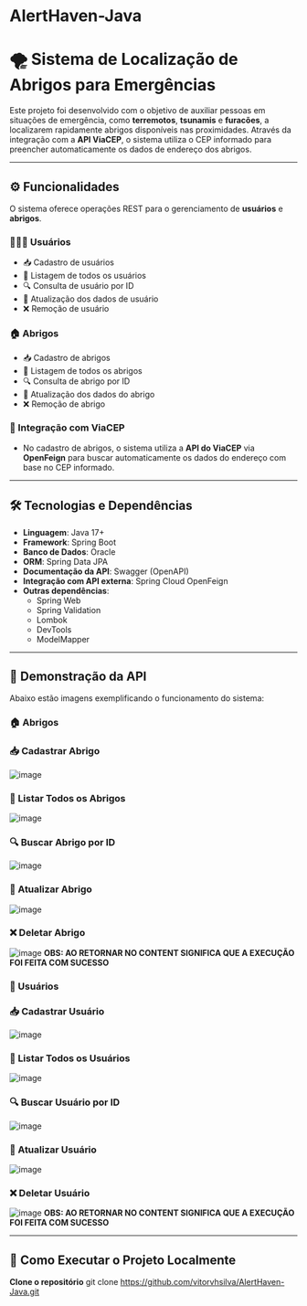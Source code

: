 # AlertHaven-Java

# 🌪️ Sistema de Localização de Abrigos para Emergências

Este projeto foi desenvolvido com o objetivo de auxiliar pessoas em situações de emergência, como **terremotos**, **tsunamis** e **furacões**, a localizarem rapidamente abrigos disponíveis nas proximidades. Através da integração com a **API ViaCEP**, o sistema utiliza o CEP informado para preencher automaticamente os dados de endereço dos abrigos.

---

## ⚙️ Funcionalidades

O sistema oferece operações REST para o gerenciamento de **usuários** e **abrigos**.

### 🧑‍🤝‍🧑 Usuários
- 📥 Cadastro de usuários
- 📃 Listagem de todos os usuários
- 🔍 Consulta de usuário por ID
- 📝 Atualização dos dados de usuário
- ❌ Remoção de usuário

### 🏠 Abrigos
- 📥 Cadastro de abrigos
- 📃 Listagem de todos os abrigos
- 🔍 Consulta de abrigo por ID
- 📝 Atualização dos dados do abrigo
- ❌ Remoção de abrigo

### 🔗 Integração com ViaCEP
- No cadastro de abrigos, o sistema utiliza a **API do ViaCEP** via **OpenFeign** para buscar automaticamente os dados do endereço com base no CEP informado.

---

## 🛠️ Tecnologias e Dependências

- **Linguagem**: Java 17+
- **Framework**: Spring Boot
- **Banco de Dados**: Oracle
- **ORM**: Spring Data JPA
- **Documentação da API**: Swagger (OpenAPI)
- **Integração com API externa**: Spring Cloud OpenFeign
- **Outras dependências**:
  - Spring Web
  - Spring Validation
  - Lombok
  - DevTools
  - ModelMapper

---

## 🧪 Demonstração da API

Abaixo estão imagens exemplificando o funcionamento do sistema:

### 🏠 Abrigos

### 📥 Cadastrar Abrigo
![image](https://github.com/user-attachments/assets/991547f0-833f-45f8-a5fc-87f4c13f2a8c)


### 📃 Listar Todos os Abrigos
![image](https://github.com/user-attachments/assets/8e7ea7a6-3cf7-4835-9e41-7980fed37ed9)


### 🔍 Buscar Abrigo por ID
![image](https://github.com/user-attachments/assets/5e7323f9-4ee5-4d9d-af53-a11ab531e432)


### 📝 Atualizar Abrigo
![image](https://github.com/user-attachments/assets/c560d505-a9f8-464d-adf7-27864d3a1fad)


### ❌ Deletar Abrigo
![image](https://github.com/user-attachments/assets/745f88dd-3084-4477-97aa-cffefd7418c6)
**OBS: AO RETORNAR NO CONTENT SIGNIFICA QUE A EXECUÇÃO FOI FEITA COM SUCESSO**

### 👤 Usuários

### 📥 Cadastrar Usuário
![image](https://github.com/user-attachments/assets/5a067fe1-5826-4097-a1e8-fd54e4ef76f1)


### 📃 Listar Todos os Usuários
![image](https://github.com/user-attachments/assets/a53740d6-c8dc-4d4e-b11f-62189922c50a)


### 🔍 Buscar Usuário por ID
![image](https://github.com/user-attachments/assets/c13bc15c-35e0-4d50-b27a-f066c176c88a)


### 📝 Atualizar Usuário
![image](https://github.com/user-attachments/assets/d2b3f302-9b2c-43b4-86c6-ec5d5b575e49)


### ❌ Deletar Usuário
![image](https://github.com/user-attachments/assets/a9084b51-43f0-4ce1-b9b6-a04bd2e38fd8)
**OBS: AO RETORNAR NO CONTENT SIGNIFICA QUE A EXECUÇÃO FOI FEITA COM SUCESSO**

---

## 🔧 Como Executar o Projeto Localmente

**Clone o repositório**
git clone https://github.com/vitorvhsilva/AlertHaven-Java.git
